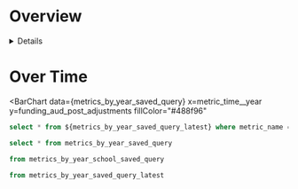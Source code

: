 
# Overview

<BigValue 
    data={funding_aud_post_adjustments} 
    title="Funding"
    value="metric_value__latest_year"
    fnt="num0"
    comparison=metric_value__comp
    comparisonTitle="prior year growth" 
    comparisonFmt="pct"
  />

  <BigValue 
    data={funding_aud_post_adjustments} 
    title="Latest Refresh"
    value="metric_time__year__latest_year" 
    fmt="id"
    comparison=metric_time__year__prior_year
    comparisonTitle="prior year" 
    comparisonDelta=false
    comparisonFmt="id"
  />

<Details title="Definitions">
    
    Definition of metrics in Solutions Targets

    ### Time to Proposal

    Average number of days it takes to create a proposal for a customer

    *Calculation:*
    Sum of the number of days it took to create each proposal, divided by the number of proposals created

    *Source:*
    Hubspot

</Details>

# Over Time

<BarChart 
  data={metrics_by_year_saved_query} 
  x=metric_time__year
  y=funding_aud_post_adjustments 
  fillColor="#488f96"
>
  <ReferenceArea xMin="2020-03-15" xMax="2021-05-15" label="COVID Impacted" color=red/>
</BarChart>

```sql funding_aud_post_adjustments
select * from ${metrics_by_year_saved_query_latest} where metric_name = 'funding_aud_post_adjustments'
```

```sql metrics_by_year_saved_query
select * from metrics_by_year_saved_query
```
```sql metrics_by_year_school_saved_query
from metrics_by_year_school_saved_query
```

```sql metrics_by_year_saved_query_latest
from metrics_by_year_saved_query_latest
```
